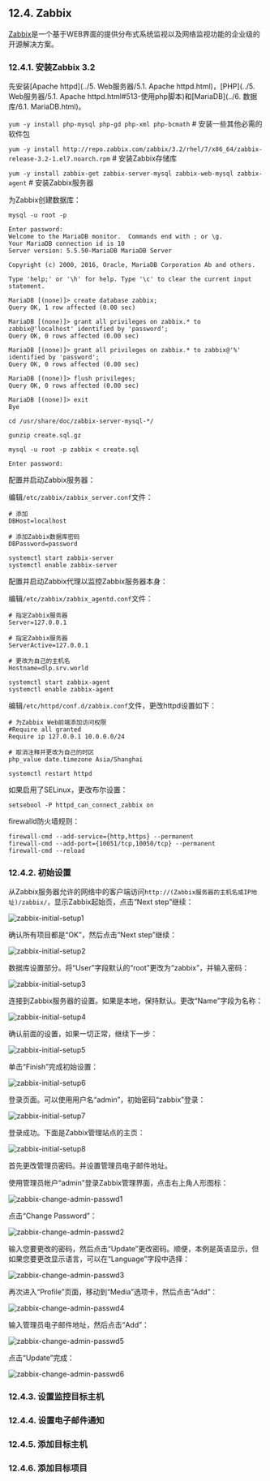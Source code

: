 ## 12.4. Zabbix

[Zabbix](http://www.zabbix.com/)是一个基于WEB界面的提供分布式系统监视以及网络监视功能的企业级的开源解决方案。

### 12.4.1. 安装Zabbix 3.2

先安装[Apache httpd](../5. Web服务器/5.1. Apache httpd.html)，[PHP](../5. Web服务器/5.1. Apache httpd.html#513-使用php脚本)和[MariaDB](../6. 数据库/6.1. MariaDB.html)。

`yum -y install php-mysql php-gd php-xml php-bcmath` # 安装一些其他必需的软件包

`yum -y install http://repo.zabbix.com/zabbix/3.2/rhel/7/x86_64/zabbix-release-3.2-1.el7.noarch.rpm` # 安装Zabbix存储库

`yum -y install zabbix-get zabbix-server-mysql zabbix-web-mysql zabbix-agent` # 安装Zabbix服务器

为Zabbix创建数据库：

`mysql -u root -p`

```
Enter password:
Welcome to the MariaDB monitor.  Commands end with ; or \g.
Your MariaDB connection id is 10
Server version: 5.5.50-MariaDB MariaDB Server

Copyright (c) 2000, 2016, Oracle, MariaDB Corporation Ab and others.

Type 'help;' or '\h' for help. Type '\c' to clear the current input statement.

MariaDB [(none)]> create database zabbix;
Query OK, 1 row affected (0.00 sec)

MariaDB [(none)]> grant all privileges on zabbix.* to zabbix@'localhost' identified by 'password';
Query OK, 0 rows affected (0.00 sec)

MariaDB [(none)]> grant all privileges on zabbix.* to zabbix@'%' identified by 'password';
Query OK, 0 rows affected (0.00 sec)

MariaDB [(none)]> flush privileges;
Query OK, 0 rows affected (0.00 sec)

MariaDB [(none)]> exit
Bye
```

`cd /usr/share/doc/zabbix-server-mysql-*/`

`gunzip create.sql.gz`

`mysql -u root -p zabbix < create.sql`

```
Enter password:
```

配置并启动Zabbix服务器：

编辑`/etc/zabbix/zabbix_server.conf`文件：

```
# 添加
DBHost=localhost

# 添加Zabbix数据库密码
DBPassword=password
```

```
systemctl start zabbix-server
systemctl enable zabbix-server
```

配置并启动Zabbix代理以监控Zabbix服务器本身：

编辑`/etc/zabbix/zabbix_agentd.conf`文件：

```
# 指定Zabbix服务器
Server=127.0.0.1

# 指定Zabbix服务器
ServerActive=127.0.0.1

# 更改为自己的主机名
Hostname=dlp.srv.world
```

```
systemctl start zabbix-agent
systemctl enable zabbix-agent
```

编辑`/etc/httpd/conf.d/zabbix.conf`文件，更改httpd设置如下：

```
# 为Zabbix Web前端添加访问权限
#Require all granted
Require ip 127.0.0.1 10.0.0.0/24

# 取消注释并更改为自己的时区
php_value date.timezone Asia/Shanghai
```

`systemctl restart httpd`

如果启用了SELinux，更改布尔设置：

`setsebool -P httpd_can_connect_zabbix on`

firewalld防火墙规则：

```
firewall-cmd --add-service={http,https} --permanent
firewall-cmd --add-port={10051/tcp,10050/tcp} --permanent
firewall-cmd --reload
```

### 12.4.2. 初始设置

从Zabbix服务器允许的网络中的客户端访问`http://(Zabbix服务器的主机名或IP地址)/zabbix/`，显示Zabbix起始页，点击“Next step”继续：

![zabbix-initial-setup1](../Contents/zabbix-initial-setup1.png)

确认所有项目都是“OK”，然后点击“Next step”继续：

![zabbix-initial-setup2](../Contents/zabbix-initial-setup2.png)

数据库设置部分。将“User”字段默认的“root”更改为“zabbix”，并输入密码：

![zabbix-initial-setup3](../Contents/zabbix-initial-setup3.png)

连接到Zabbix服务器的设置。如果是本地，保持默认。更改“Name”字段为名称：

![zabbix-initial-setup4](../Contents/zabbix-initial-setup4.png)

确认前面的设置，如果一切正常，继续下一步：

![zabbix-initial-setup5](../Contents/zabbix-initial-setup5.png)

单击“Finish”完成初始设置：

![zabbix-initial-setup6](../Contents/zabbix-initial-setup6.png)

登录页面。可以使用用户名“admin”，初始密码“zabbix”登录：

![zabbix-initial-setup7](../Contents/zabbix-initial-setup7.png)

登录成功。下面是Zabbix管理站点的主页：

![zabbix-initial-setup8](../Contents/zabbix-initial-setup8.png)

首先更改管理员密码。并设置管理员电子邮件地址。

使用管理员帐户“admin”登录Zabbix管理界面，点击右上角人形图标：

![zabbix-change-admin-passwd1](../Contents/zabbix-change-admin-passwd1.png)

点击“Change Password”：

![zabbix-change-admin-passwd2](../Contents/zabbix-change-admin-passwd2.png)

输入您要更改的密码，然后点击“Update”更改密码。顺便，本例是英语显示，但如果您要更改显示语言，可以在“Language”字段中选择：

![zabbix-change-admin-passwd3](../Contents/zabbix-change-admin-passwd3.png)

再次进入“Profile”页面，移动到“Media”选项卡，然后点击“Add”：

![zabbix-change-admin-passwd4](../Contents/zabbix-change-admin-passwd4.png)

输入管理员电子邮件地址，然后点击“Add”：

![zabbix-change-admin-passwd5](../Contents/zabbix-change-admin-passwd5.png)

点击“Update”完成：

![zabbix-change-admin-passwd6](../Contents/zabbix-change-admin-passwd6.png)

### 12.4.3. 设置监控目标主机






















### 12.4.4. 设置电子邮件通知
### 12.4.5. 添加目标主机
### 12.4.6. 添加目标项目














